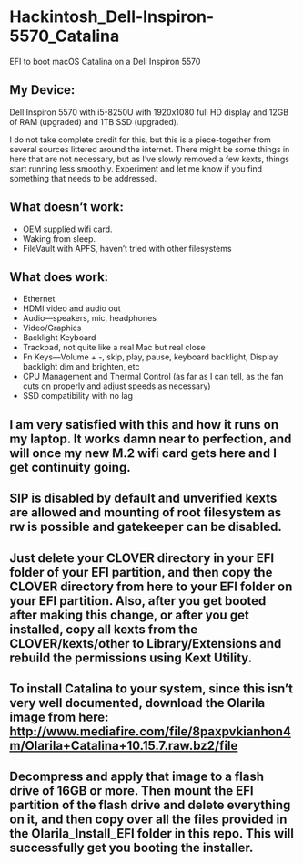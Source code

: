 # Hackintosh_Dell-Inspiron-5570_Catalina
EFI to boot macOS Catalina on a Dell Inspiron 5570



## My Device:

Dell Inspiron 5570 with i5-8250U with 1920x1080 full HD display and 12GB of RAM (upgraded) and 1TB SSD (upgraded).

I do not take complete credit for this, but this is a piece-together from several sources littered around the internet.  There might be some things in here that are not necessary, but as I’ve slowly removed a few kexts, things start running less smoothly.  Experiment and let me know if you find something that needs to be addressed.

## What doesn’t work:

- OEM supplied wifi card.
- Waking from sleep.
- FileVault with APFS, haven’t tried with other filesystems


## What does work:

- Ethernet
- HDMI video and audio out
- Audio—speakers, mic, headphones
- Video/Graphics
- Backlight Keyboard
- Trackpad, not quite like a real Mac but real close
- Fn Keys—Volume + -, skip, play, pause, keyboard backlight, Display backlight dim and brighten, etc
- CPU Management and Thermal Control (as far as I can tell, as the fan cuts on properly and adjust speeds as necessary)
- SSD compatibility with no lag


## I am very satisfied with this and how it runs on my laptop.  It works damn near to perfection, and will once my new M.2 wifi card gets here and I get continuity going.

## SIP is disabled by default and unverified kexts are allowed and mounting of root filesystem as rw is possible and gatekeeper can be disabled.

## Just delete your CLOVER directory in your EFI folder of your EFI partition, and then copy the CLOVER directory from here to your EFI folder on your EFI partition.  Also, after you get booted after making this change, or after you get installed, copy all kexts from the CLOVER/kexts/other to Library/Extensions and rebuild the permissions using Kext Utility.

## To install Catalina to your system, since this isn’t very well documented, download the Olarila image from here: http://www.mediafire.com/file/8paxpvkianhon4m/Olarila+Catalina+10.15.7.raw.bz2/file

## Decompress and apply that image to a flash drive of 16GB or more.  Then mount the EFI partition of the flash drive and delete everything on it, and then copy over all the files provided in the Olarila_Install_EFI folder in this repo.  This will successfully get you booting the installer.
